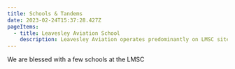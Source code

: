 ```yaml
---
title: Schools & Tandems
date: 2023-02-24T15:37:28.427Z
pageItems:
  - title: Leavesley Aviation School
    description: L﻿eavesley Aviation operates predominantly on LMSC sites.
---
```

W﻿e are blessed with a few schools at the LMSC